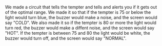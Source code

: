 We made a circuit that tells the tempter and tells and alerts you if it gets out of the optimal range.
We made it so that if the tempter is 75 or below the light would turn blue, the buzzer would make a noise, and the screen would say "COLD".
We also made it so if the tempter is 80 or more the light would turn red, the buzzer would make a diffent noise, and the screen would say "HOT".
If the tempter is between 75 and 80 the light would be white, the buzzer would turn off, and the screen would say "NORMAL".
